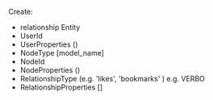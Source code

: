
Create:
- relationship Entity
- UserId
- UserProperties ()
- NodeType [model_name]
- NodeId
- NodeProperties ()
- RelationshipType (e.g. 'likes', 'bookmarks' ) e.g. VERBO
- RelationshipProperties []